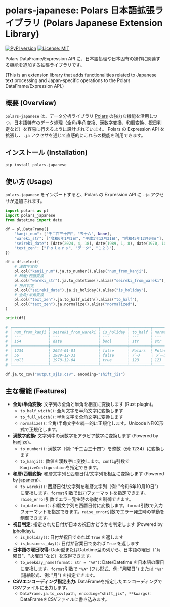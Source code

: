 # polars-japanese: Polars 日本語拡張ライブラリ (Polars Japanese Extension Library)

[![PyPI version](https://badge.fury.io/py/polars-japanese.svg)](https://badge.fury.io/py/polars-japanese)
[![License: MIT](https://img.shields.io/badge/License-MIT-yellow.svg)](https://opensource.org/licenses/MIT)

Polars DataFrame/Expression API に、日本語処理や日本固有の操作に関連する機能を追加する拡張ライブラリです。

(This is an extension library that adds functionalities related to Japanese text processing and Japan-specific operations to the Polars DataFrame/Expression API.)

## 概要 (Overview)

`polars-japanese` は、データ分析ライブラリ [Polars](https://pola.rs/) の強力な機能を活用しつつ、日本語特有のデータ処理（全角/半角変換、漢数字変換、和暦変換、祝日判定など）を容易に行えるように設計されています。 Polars の Expression API を拡張し、`.ja` アクセサを通じて直感的にこれらの機能を利用できます。


## インストール (Installation)

```bash
pip install polars-japanese
```

## 使い方 (Usage)

`polars-japanese` をインポートすると、Polars の Expression API に `.ja` アクセサが追加されます。


```python
import polars as pl
import polars_japanese
from datetime import date

df = pl.DataFrame({
    "kanji_num": ["千二百三十四", "五十六", None],
    "wareki_str": ["令和6年1月1日", "平成1年12月31日", "昭和45年12月04日"],
    "seireki_date": [date(2024, 4, 18), date(1989, 1, 8), date(1970, 10, 10)],
    "text_zen": ["Ｐｏｌａｒｓ", "データ", "１２３"],
})

df = df.select(
    # 漢数字変換
    pl.col("kanji_num").ja.to_number().alias("num_from_kanji"),
    # 和暦/西暦変換
    pl.col("wareki_str").ja.to_datetime().alias("seireki_from_wareki"),
    # 祝日判定
    pl.col("seireki_date").ja.is_holiday().alias("is_holiday"),
    # 全角/半角変換
    pl.col("text_zen").ja.to_half_width().alias("to_half"),
    pl.col("text_zen").ja.normalize().alias("normalized"),
)

print(df)

# ┌────────────────┬─────────────────────┬────────────┬─────────┬────────────┐
# │ num_from_kanji ┆ seireki_from_wareki ┆ is_holiday ┆ to_half ┆ normalized │
# │ ---            ┆ ---                 ┆ ---        ┆ ---     ┆ ---        │
# │ i64            ┆ date                ┆ bool       ┆ str     ┆ str        │
# ╞════════════════╪═════════════════════╪════════════╪═════════╪════════════╡
# │ 1234           ┆ 2024-01-01          ┆ false      ┆ Polars  ┆ Polars     │
# │ 56             ┆ 1989-12-31          ┆ false      ┆ ﾃﾞｰﾀ     ┆ データ     │
# │ null           ┆ 1970-12-04          ┆ true       ┆ 123     ┆ 123        │
# └────────────────┴─────────────────────┴────────────┴─────────┴────────────┘

df.ja.to_csv("output_sjis.csv", encoding="shift_jis")
```

## 主な機能 (Features)

*   **全角/半角変換:** 文字列の全角と半角を相互に変換します (Rust plugin)。
    *   `to_half_width()`: 全角文字を半角文字に変換します
    *   `to_full_width()`: 半角文字を全角文字に変換します
    *   `normalize()`: 全角/半角文字を統一的に正規化します。Unicode NFKC形式で正規化します。
*   **漢数字変換:** 文字列中の漢数字をアラビア数字に変換します (Powered by [kanjize](https://github.com/takavfx/kanjize))。
    *   `to_number()`: 漢数字（例: "千二百三十四"）を整数（例: 1234）に変換します
    *   `to_kanji()`: 数値を漢数字に変換します。`config`引数で`KanjizeConfiguration`を指定できます。
*   **和暦/西暦変換:** 和暦文字列と西暦日付/文字列を相互に変換します (Powered by [japanera](https://github.com/osaka-u/japanera))。
    *   `to_wareki()`: 西暦日付/文字列を和暦文字列（例: "令和6年10月10日"）に変換します。`format`引数で出力フォーマットを指定できます。`raise_error`引数でエラー発生時の挙動を制御できます。
    *   `to_datetime()`: 和暦文字列を西暦日付に変換します。`format`引数で入力フォーマットを指定できます。`raise_error`引数でエラー発生時の挙動を制御できます。
*   **祝日判定:** 指定された日付が日本の祝日かどうかを判定します (Powered by [jpholiday](https://github.com/jpholiday/jpholiday))。
    *   `is_holiday()`: 日付が祝日であれば `True` を返します
    *   `is_business_day()`: 日付が営業日であれば `True` を返します
*   **日本語の曜日取得:** Date型またはDatetime型の列から、日本語の曜日（"月曜日"、"火曜日"など）を取得できます。
    *   `to_weekday_name(format: str = "%A")`: Date/Datetime を日本語の曜日に変換します。`format`引数で `"%A"` (フル形式、例: "月曜日") または `"%a"` (短縮形式、例: "月") を指定できます。
*   **CSVエンコーディング指定出力:** DataFrameを指定したエンコーディングでCSVファイルに出力します。
    *   `DataFrame.ja.to_csv(path, encoding="shift_jis", **kwargs)`: DataFrameをCSVファイルに書き込みます。
